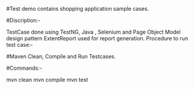 #Test demo contains shopping application sample cases.

#Discription:-

TestCase done using TestNG, Java , Selenium and Page Object Model design pattern
ExtentReport used for report generation.
Procedure to run test case:-

#Maven Clean, Compile and Run Testcases. 

#Commands:-

mvn clean
mvn compile
mvn test
